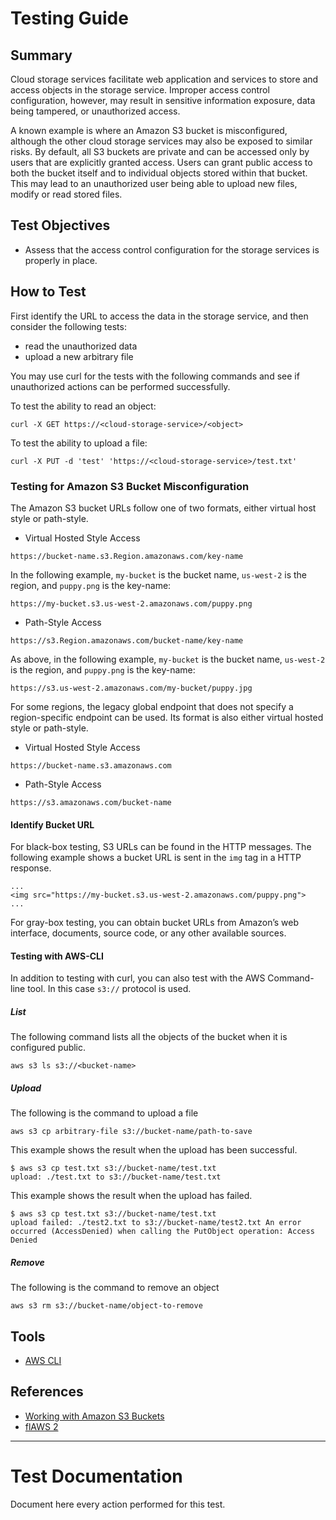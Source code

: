 # Testing Guide

## Summary

Cloud storage services facilitate web application and services to store and access objects in the storage service. Improper access control configuration, however, may result in sensitive information exposure, data being tampered, or unauthorized access.

A known example is where an Amazon S3 bucket is misconfigured, although the other cloud storage services may also be exposed to similar risks. By default, all S3 buckets are private and can be accessed only by users that are explicitly granted access. Users can grant public access to both the bucket itself and to individual objects stored within that bucket. This may lead to an unauthorized user being able to upload new files, modify or read stored files.

## Test Objectives

-   Assess that the access control configuration for the storage services is properly in place.

## How to Test

First identify the URL to access the data in the storage service, and then consider the following tests:

-   read the unauthorized data
-   upload a new arbitrary file

You may use curl for the tests with the following commands and see if unauthorized actions can be performed successfully.

To test the ability to read an object:

```
curl -X GET https://<cloud-storage-service>/<object>
```

To test the ability to upload a file:

```
curl -X PUT -d 'test' 'https://<cloud-storage-service>/test.txt'
```

### Testing for Amazon S3 Bucket Misconfiguration

The Amazon S3 bucket URLs follow one of two formats, either virtual host style or path-style.

-   Virtual Hosted Style Access

```
https://bucket-name.s3.Region.amazonaws.com/key-name
```

In the following example, `my-bucket` is the bucket name, `us-west-2` is the region, and `puppy.png` is the key-name:

```
https://my-bucket.s3.us-west-2.amazonaws.com/puppy.png
```

-   Path-Style Access

```
https://s3.Region.amazonaws.com/bucket-name/key-name
```

As above, in the following example, `my-bucket` is the bucket name, `us-west-2` is the region, and `puppy.png` is the key-name:

```
https://s3.us-west-2.amazonaws.com/my-bucket/puppy.jpg
```

For some regions, the legacy global endpoint that does not specify a region-specific endpoint can be used. Its format is also either virtual hosted style or path-style.

-   Virtual Hosted Style Access

```
https://bucket-name.s3.amazonaws.com
```

-   Path-Style Access

```
https://s3.amazonaws.com/bucket-name
```

#### Identify Bucket URL

For black-box testing, S3 URLs can be found in the HTTP messages. The following example shows a bucket URL is sent in the `img` tag in a HTTP response.

```
...
<img src="https://my-bucket.s3.us-west-2.amazonaws.com/puppy.png">
...
```

For gray-box testing, you can obtain bucket URLs from Amazon’s web interface, documents, source code, or any other available sources.

#### Testing with AWS-CLI

In addition to testing with curl, you can also test with the AWS Command-line tool. In this case `s3://` protocol is used.

##### List

The following command lists all the objects of the bucket when it is configured public.

```
aws s3 ls s3://<bucket-name>
```

##### Upload

The following is the command to upload a file

```
aws s3 cp arbitrary-file s3://bucket-name/path-to-save
```

This example shows the result when the upload has been successful.

```
$ aws s3 cp test.txt s3://bucket-name/test.txt
upload: ./test.txt to s3://bucket-name/test.txt
```

This example shows the result when the upload has failed.

```
$ aws s3 cp test.txt s3://bucket-name/test.txt
upload failed: ./test2.txt to s3://bucket-name/test2.txt An error occurred (AccessDenied) when calling the PutObject operation: Access Denied
```

##### Remove

The following is the command to remove an object

```
aws s3 rm s3://bucket-name/object-to-remove
```

## Tools

-   [AWS CLI](https://aws.amazon.com/cli/)

## References

-   [Working with Amazon S3 Buckets](https://docs.aws.amazon.com/AmazonS3/latest/dev/UsingBucket.html)
-   [flAWS 2](http://flaws2.cloud)

---

# Test Documentation

Document here every action performed for this test.